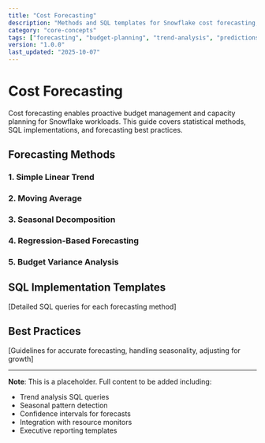 ```yaml
---
title: "Cost Forecasting"
description: "Methods and SQL templates for Snowflake cost forecasting, trend analysis, and budget planning"
category: "core-concepts"
tags: ["forecasting", "budget-planning", "trend-analysis", "predictions"]
version: "1.0.0"
last_updated: "2025-10-07"
---
```


# Cost Forecasting

Cost forecasting enables proactive budget management and capacity planning for Snowflake workloads. This guide covers statistical methods, SQL implementations, and forecasting best practices.

## Forecasting Methods

### 1. Simple Linear Trend
### 2. Moving Average
### 3. Seasonal Decomposition
### 4. Regression-Based Forecasting
### 5. Budget Variance Analysis

## SQL Implementation Templates

[Detailed SQL queries for each forecasting method]

## Best Practices

[Guidelines for accurate forecasting, handling seasonality, adjusting for growth]

---

**Note**: This is a placeholder. Full content to be added including:
- Trend analysis SQL queries
- Seasonal pattern detection
- Confidence intervals for forecasts
- Integration with resource monitors
- Executive reporting templates

